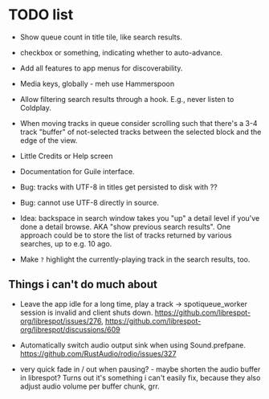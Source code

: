 # TODO list

* Show queue count in title tile, like search results.

* checkbox or something, indicating whether to auto-advance.

* Add all features to app menus for discoverability.

* Media keys, globally - meh use Hammerspoon

* Allow filtering search results through a hook.  E.g., never listen to Coldplay.

* When moving tracks in queue consider scrolling such that there's a
  3-4 track "buffer" of not-selected tracks between the selected block
  and the edge of the view.

* Little Credits or Help screen

* Documentation for Guile interface.

* Bug: tracks with UTF-8 in titles get persisted to disk with ??

* Bug: cannot use UTF-8 directly in source.

* Idea: backspace in search window takes you "up" a detail level if you've done a detail browse. AKA
  "show previous search results".  One approach could be to store the list of tracks returned by
  various searches, up to e.g. 10 ago.

* Make `?` highlight the currently-playing track in the search results, too.

## Things i can't do much about

* Leave the app idle for a long time, play a track ->
  spotiqueue_worker session is invalid and client shuts down.
  https://github.com/librespot-org/librespot/issues/276,
  https://github.com/librespot-org/librespot/discussions/609

* Automatically switch audio output sink when using Sound.prefpane.
  https://github.com/RustAudio/rodio/issues/327

* very quick fade in / out when pausing? - maybe shorten the audio buffer in librespot? Turns out
  it's something i can't easily fix, because they also adjust audio volume per buffer chunk, grr.
